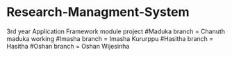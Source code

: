 # Research-Managment-System
3rd year Application Framework module project 
#Maduka branch = Chanuth maduka working
#Imasha branch = Imasha Kururppu
#Hasitha branch = Hasitha 
#Oshan branch = Oshan Wijesinha
